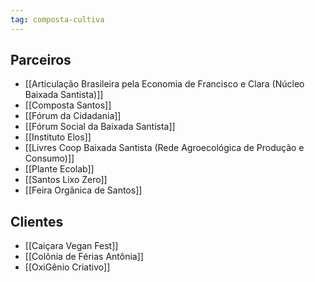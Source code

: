 ```yaml
---
tag: composta-cultiva
---
```


## Parceiros

- [[Articulação Brasileira pela Economia de Francisco e Clara (Núcleo Baixada Santista)]]
- [[Composta Santos]]
- [[Fórum da Cidadania]]
- [[Fórum Social da Baixada Santista]]
- [[Instituto Elos]]
- [[Livres Coop Baixada Santista (Rede Agroecológica de Produção e Consumo)]]
- [[Plante Ecolab]]
- [[Santos Lixo Zero]]
- [[Feira Orgânica de Santos]]

## Clientes

- [[Caiçara Vegan Fest]]
- [[Colônia de Férias Antônia]]
- [[OxiGênio Criativo]]

